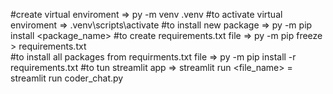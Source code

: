 #create virtual enviroment => py -m venv .venv
#to activate virtual enviroment => .venv\scripts\activate
#to install new package => py -m pip install <package_name>
#to create requirements.txt file => py -m pip freeze > requirements.txt  
#to install all packages from requirments.txt file => py -m pip install -r requirements.txt
#to tun streamlit app => streamlit run <file_name> = streamlit run coder_chat.py
